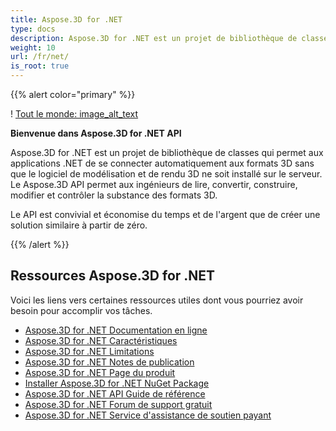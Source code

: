 ```yaml
---
title: Aspose.3D for .NET
type: docs
description: Aspose.3D for .NET est un projet de bibliothèque de classes qui permet aux applications .NET de se connecter automatiquement aux formats 3D sans que le logiciel de modélisation et de rendu 3D ne soit installé sur le serveur. Le Aspose.3D API permet aux ingénieurs de lire, convertir, construire, modifier et contrôler la substance des formats 3D.
weight: 10
url: /fr/net/
is_root: true
---
```

{{% alert color="primary" %}}

! [Tout le monde: image_alt_text](home_1.png)

**Bienvenue dans Aspose.3D for .NET API**

Aspose.3D for .NET est un projet de bibliothèque de classes qui permet aux applications .NET de se connecter automatiquement aux formats 3D sans que le logiciel de modélisation et de rendu 3D ne soit installé sur le serveur. Le Aspose.3D API permet aux ingénieurs de lire, convertir, construire, modifier et contrôler la substance des formats 3D.

Le API est convivial et économise du temps et de l'argent que de créer une solution similaire à partir de zéro.

{{% /alert %}}
##  **Ressources Aspose.3D for .NET**
Voici les liens vers certaines ressources utiles dont vous pourriez avoir besoin pour accomplir vos tâches.

- [Aspose.3D for .NET Documentation en ligne](/3d/fr/net/)
- [Aspose.3D for .NET Caractéristiques](/3d/fr/net/product-overview/#productoverview-richfeatures)
- [Aspose.3D for .NET Limitations](/3d/fr/net/installation/#installation-systemrequirements)
- [Aspose.3D for .NET Notes de publication](https://releases.aspose.com/3d/net/release-notes/)
- [Aspose.3D for .NET Page du produit](https://products.aspose.com/3d/net/)
- [Installer Aspose.3D for .NET NuGet Package](https://www.nuget.org/packages/Aspose.3D/)
- [Aspose.3D for .NET API Guide de référence](https://reference.aspose.com/3d/net)
- [Aspose.3D for .NET Forum de support gratuit](https://forum.aspose.com/c/3d/18)
- [Aspose.3D for .NET Service d'assistance de soutien payant](https://helpdesk.aspose.com/)
